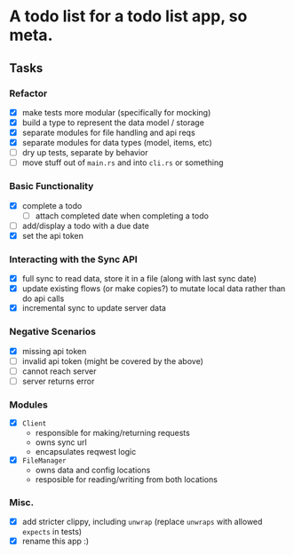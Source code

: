 # A todo list for a todo list app, so meta.

## Tasks

### Refactor
- [x] make tests more modular (specifically for mocking)
- [x] build a type to represent the data model / storage
- [x] separate modules for file handling and api reqs
- [x] separate modules for data types (model, items, etc)
- [ ] dry up tests, separate by behavior
- [ ] move stuff out of `main.rs` and into `cli.rs` or something

### Basic Functionality
- [x] complete a todo
  - [ ] attach completed date when completing a todo
- [ ] add/display a todo with a due date
- [x] set the api token

### Interacting with the Sync API
- [x] full sync to read data, store it in a file (along with last sync date)
- [x] update existing flows (or make copies?) to mutate local data rather than do api calls
- [x] incremental sync to update server data

### Negative Scenarios
- [x] missing api token
- [ ] invalid api token (might be covered by the above)
- [ ] cannot reach server
- [ ] server returns error

### Modules 
- [x] `Client`
  - responsible for making/returning requests
  - owns sync url
  - encapsulates reqwest logic
- [x] `FileManager` 
  - owns data and config locations
  - resposible for reading/writing from both locations

### Misc.
- [x] add stricter clippy, including `unwrap` (replace `unwraps` with allowed `expects` in tests)
- [x] rename this app :)